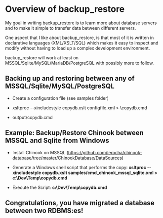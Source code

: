 # Overview of backup_restore

My goal in writing backup_restore is to learn more about database servers
and to make it simple to transfer data between different servers.

One aspect that I like about backup_restore, is that most of it is written
in declarative languages (XML/XSLT/SQL) which makes it easy to inspect
and modify without having to load up a complex development environment.

backup_restore will work at least on MSSQL/Sqlite/MySQL/MariaDB/PostgreSQL with possibly more to follow.

## Backing up and restoring between any of MSSQL/Sqlite/MySQL/PostgreSQL

- Create a configuration file (see samples folder)

- xsltproc --xincludestyle copydb.xslt configfile.xml > \copydb.cmd

- output\copydb.cmd

## Example: Backup/Restore Chinook between MSSQL and Sqlite from Windows

- Install Chinook on MSSQL (https://github.com/lerocha/chinook-database/tree/master/ChinookDatabase/DataSources)

- Generate a Windows shell script that performs the copy: __xsltproc --xincludestyle copydb.xslt samples/cmd_chinook_mssql_sqlite.xml > c:\Dev\Temp\copydb.cmd__

- Execute the Script: __c:\Dev\Temp\copydb.cmd__

## Congratulations, you have migrated a database between two RDBMS:es!
